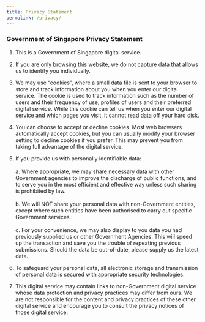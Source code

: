 ```yaml
---
title: Privacy Statement
permalink: /privacy/
---
```


### **Government of Singapore Privacy Statement**

1. This is a Government of Singapore digital service.

2. If you are only browsing this website, we do not capture data that allows us to identify you individually.<br>
3. We may use “cookies”, where a small data file is sent to your browser to store and track information about you when you enter our digital service. The cookie is used to track information such as the number of users and their frequency of use, profiles of users and their preferred digital service. While this cookie can tell us when you enter our digital service and which pages you visit, it cannot read data off your hard disk.<br>

4. You can choose to accept or decline cookies. Most web browsers automatically accept cookies, but you can usually modify your browser setting to decline cookies if you prefer. This may prevent you from taking full advantage of the digital service.<br>

5. If you provide us with personally identifiable data:<br><br>
  a. Where appropriate, we may share necessary data with other Government agencies to improve the discharge of public functions, and to serve you in the most efficient and effective way unless such sharing is prohibited by law.<br><br>
  b. We will NOT share your personal data with non-Government entities, except where such entities have been authorised to carry out specific Government services.<br><br>
  c. For your convenience, we may also display to you data you had previously supplied us or other Government Agencies. This will speed up the transaction and save you the trouble of repeating previous submissions. Should the data be out-of-date, please supply us the latest data.

6. To safeguard your personal data, all electronic storage and transmission of personal data is secured with appropriate security technologies.<br>

7.	This digital service may contain links to non-Government digital service whose data protection and privacy practices may differ from ours. We are not responsible for the content and privacy practices of these other digital service and encourage you to consult the privacy notices of those digital service.
